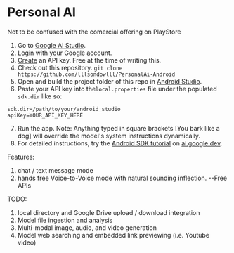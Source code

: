 # Personal AI
Not to be confused with the comercial offering on PlayStore

1. Go to [Google AI Studio](https://aistudio.google.com/).
2. Login with your Google account.
3. [Create](https://aistudio.google.com/app/apikey) an API key. Free at the time of writing this.
4. Check out this repository. `git clone https://github.com/lllsondowlll/PersonalAi-Android`
5. Open and build the project folder of this repo in [Android Studio](https://developer.android.com/studio).
6. Paste your API key into the`local.properties` file under the populated `sdk.dir` like so: 
```
sdk.dir=/path/to/your/android_studio
apiKey=YOUR_API_KEY_HERE
```
7. Run the app. Note: Anything typed in square brackets [You bark like a dog] will override the model's system instructions dynamically.
8. For detailed instructions, try the
[Android SDK tutorial](https://ai.google.dev/tutorials/android_quickstart) on [ai.google.dev](https://ai.google.dev).


Features:
1. chat / text message mode
2. hands free Voice-to-Voice mode with natural sounding inflection. --Free APIs


TODO:
1. local directory and Google Drive upload / download integration
2. Model file ingestion and analysis
3. Multi-modal image, audio, and video generation
4. Model web searching and embedded link previewing (i.e. Youtube video)

